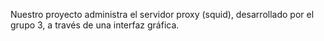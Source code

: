 Nuestro proyecto administra el servidor proxy (squid), desarrollado por el grupo 3, a través de una interfaz gráfica.
